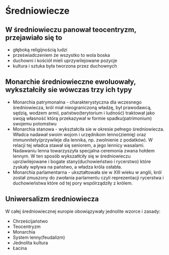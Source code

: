 # Średniowiecze 
## W średniowieczu panował teocentryzm, przejawiało się to
- głęboką religijnością ludzi
- przeświadczeniem że wszystko to wola boska
- duchowni i kościół mieli uprzywilejowane pozycje
- kultura i sztuka była tworzona przez duchownych
## Monarchie średniowieczne ewoluowały, wykształciły sie wówczas trzy ich typy
- Monarchia patrymonalna - charakterystyczna dla wczesnego średniowiecza, król miał nieograniczoną władzę, był prawodawcą, sędzią, wodzem armii, państwo(terytorium i ludność) traktował jako swoją własność którą przekazywał w formie spadku(patrimonium) swojemu potomstwu
- Monarchia stanowa - wykształciła sie w okresie pełnego średniowiecza. Władca nadawał swoim wojom i urzędnikom lenno(ziemię) oraz immunnitety(przywileje dla lennika, np. zwolnienie z podatków). W relacji tej władca stawał się seniorem, a jego lennicy wasalami. Nadawaniu lenna towarzyszyła specjalna ceremonia zwana hołdem lennym. W ten sposób wykszatłciły się w średniowieczu uprziwilejowane i bogate stany(duchowieństwo i rycerstwo) które zyskały wpływa na państwo, a władza króla osłabła.
- Monarchia parlamentarna - ukształtowała sie w XIII wieku w anglii, król został zmuszony do zwołania parlamentu czyli reprezentacji rycerstwa i duchowieństwa które od tej pory wspólrządziły z królem.
## Uniwersalizm średniowiecza
W całej średniowiecznej europie obowiązywały jednolite wzorce i zasady:
- Chrześcijaństwo
- Teocentryzm
- Monarchia
- System lenny(feudalizm)
- Jednolita kultura
- Łacina
